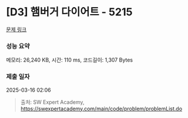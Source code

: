 # [D3] 햄버거 다이어트 - 5215 

[문제 링크](https://swexpertacademy.com/main/code/problem/problemDetail.do?contestProbId=AWT-lPB6dHUDFAVT) 

### 성능 요약

메모리: 26,240 KB, 시간: 110 ms, 코드길이: 1,307 Bytes

### 제출 일자

2025-03-16 02:06



> 출처: SW Expert Academy, https://swexpertacademy.com/main/code/problem/problemList.do